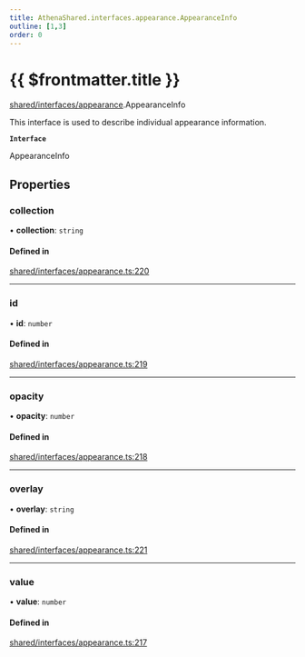 ```yaml
---
title: AthenaShared.interfaces.appearance.AppearanceInfo
outline: [1,3]
order: 0
---
```


# {{ $frontmatter.title }}


[shared/interfaces/appearance](../modules/shared_interfaces_appearance.md).AppearanceInfo

This interface is used to describe individual appearance information.

**`Interface`**

AppearanceInfo

## Properties

### collection

• **collection**: `string`

#### Defined in

[shared/interfaces/appearance.ts:220](https://github.com/Stuyk/altv-athena/blob/1620176/src/core/shared/interfaces/appearance.ts#L220)

___

### id

• **id**: `number`

#### Defined in

[shared/interfaces/appearance.ts:219](https://github.com/Stuyk/altv-athena/blob/1620176/src/core/shared/interfaces/appearance.ts#L219)

___

### opacity

• **opacity**: `number`

#### Defined in

[shared/interfaces/appearance.ts:218](https://github.com/Stuyk/altv-athena/blob/1620176/src/core/shared/interfaces/appearance.ts#L218)

___

### overlay

• **overlay**: `string`

#### Defined in

[shared/interfaces/appearance.ts:221](https://github.com/Stuyk/altv-athena/blob/1620176/src/core/shared/interfaces/appearance.ts#L221)

___

### value

• **value**: `number`

#### Defined in

[shared/interfaces/appearance.ts:217](https://github.com/Stuyk/altv-athena/blob/1620176/src/core/shared/interfaces/appearance.ts#L217)
